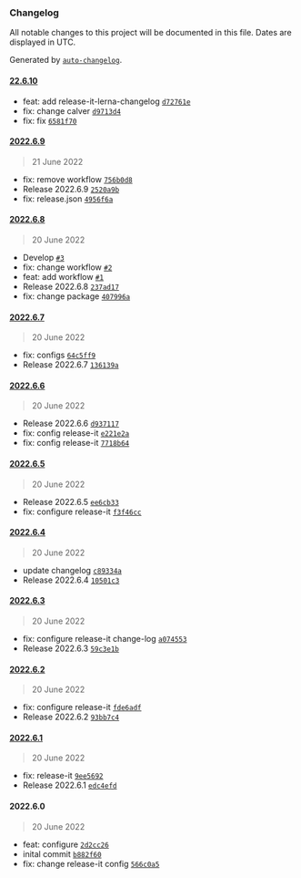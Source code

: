 ### Changelog

All notable changes to this project will be documented in this file. Dates are displayed in UTC.

Generated by [`auto-changelog`](https://github.com/CookPete/auto-changelog).

#### [22.6.10](https://github.com/davicajucaru/release-it/compare/2022.6.9...22.6.10)

- feat: add release-it-lerna-changelog [`d72761e`](https://github.com/davicajucaru/release-it/commit/d72761e9fe3745365a95e41d05b6a9037d068b0a)
- fix: change calver [`d9713d4`](https://github.com/davicajucaru/release-it/commit/d9713d41801eddc998b61a5f28aaf6e0a9d9caf3)
- fix: fix [`6581f70`](https://github.com/davicajucaru/release-it/commit/6581f70bfcf0e69c227ff16d40353cca5d2f4c69)

#### [2022.6.9](https://github.com/davicajucaru/release-it/compare/2022.6.8...2022.6.9)

> 21 June 2022

- fix: remove workflow [`756b0d8`](https://github.com/davicajucaru/release-it/commit/756b0d837ad8dd0f40362ecf3efbdacedf733397)
- Release 2022.6.9 [`2520a9b`](https://github.com/davicajucaru/release-it/commit/2520a9b41feb731f521cd5606a84189e77753fd5)
- fix: release.json [`4956f6a`](https://github.com/davicajucaru/release-it/commit/4956f6a2e65a16ba9d8508dbe2510ccf16574f4f)

#### [2022.6.8](https://github.com/davicajucaru/release-it/compare/2022.6.7...2022.6.8)

> 20 June 2022

- Develop [`#3`](https://github.com/davicajucaru/release-it/pull/3)
- fix: change workflow [`#2`](https://github.com/davicajucaru/release-it/pull/2)
- feat: add workflow [`#1`](https://github.com/davicajucaru/release-it/pull/1)
- Release 2022.6.8 [`237ad17`](https://github.com/davicajucaru/release-it/commit/237ad17cbbb8aa31e2c9d5633afa8c9140c79cf8)
- fix: change package [`407996a`](https://github.com/davicajucaru/release-it/commit/407996a41f1e16e5bb75e3fa43e9ddde1225a55e)

#### [2022.6.7](https://github.com/davicajucaru/release-it/compare/2022.6.6...2022.6.7)

> 20 June 2022

- fix: configs [`64c5ff9`](https://github.com/davicajucaru/release-it/commit/64c5ff96a057e7818d9f973fbce84acc7764836a)
- Release 2022.6.7 [`136139a`](https://github.com/davicajucaru/release-it/commit/136139a8b235ea89a5a857f95dfaefd63016e8aa)

#### [2022.6.6](https://github.com/davicajucaru/release-it/compare/2022.6.5...2022.6.6)

> 20 June 2022

- Release 2022.6.6 [`d937117`](https://github.com/davicajucaru/release-it/commit/d9371177f8b675624fb3f1d88a8bf0153c349966)
- fix: config release-it [`e221e2a`](https://github.com/davicajucaru/release-it/commit/e221e2a97e83e42716a99afefbdb5eb352b1f085)
- fix: config release-it [`7718b64`](https://github.com/davicajucaru/release-it/commit/7718b643df2634aaf6b95f87e8533930f8708b62)

#### [2022.6.5](https://github.com/davicajucaru/release-it/compare/2022.6.4...2022.6.5)

> 20 June 2022

- Release 2022.6.5 [`ee6cb33`](https://github.com/davicajucaru/release-it/commit/ee6cb33f170a40b932d402c6835b1a1b26d37ab4)
- fix: configure release-it [`f3f46cc`](https://github.com/davicajucaru/release-it/commit/f3f46cc7c5ac7742b6e428209de41e7ee89dfd3e)

#### [2022.6.4](https://github.com/davicajucaru/release-it/compare/2022.6.3...2022.6.4)

> 20 June 2022

- update changelog [`c89334a`](https://github.com/davicajucaru/release-it/commit/c89334aaf01624fee3325f91e2baa82806d648f9)
- Release 2022.6.4 [`10501c3`](https://github.com/davicajucaru/release-it/commit/10501c350742b98386b776deded8cff581c89437)

#### [2022.6.3](https://github.com/davicajucaru/release-it/compare/2022.6.2...2022.6.3)

> 20 June 2022

- fix: configure release-it change-log [`a074553`](https://github.com/davicajucaru/release-it/commit/a07455370627d531ce8a1868ea116cf87ee1c35b)
- Release 2022.6.3 [`59c3e1b`](https://github.com/davicajucaru/release-it/commit/59c3e1bb671c2b8190479d41311ca051aeea2fe0)

#### [2022.6.2](https://github.com/davicajucaru/release-it/compare/2022.6.1...2022.6.2)

> 20 June 2022

- fix: configure release-it [`fde6adf`](https://github.com/davicajucaru/release-it/commit/fde6adf75a9492d69faa3d785f606655d708b9cc)
- Release 2022.6.2 [`93bb7c4`](https://github.com/davicajucaru/release-it/commit/93bb7c4746e4ee43ffe69649cd51c136f0033551)

#### [2022.6.1](https://github.com/davicajucaru/release-it/compare/2022.6.0...2022.6.1)

> 20 June 2022

- fix: release-it [`9ee5692`](https://github.com/davicajucaru/release-it/commit/9ee5692ca72a1dcc25ed3fefc1ca004682a1ae1d)
- Release 2022.6.1 [`edc4efd`](https://github.com/davicajucaru/release-it/commit/edc4efdec48a3a5ad31d24fbbc30decae0543bf0)

#### 2022.6.0

> 20 June 2022

- feat: configure [`2d2cc26`](https://github.com/davicajucaru/release-it/commit/2d2cc26b14e39e60b9b704586e14a1275adb732a)
- inital commit [`b882f60`](https://github.com/davicajucaru/release-it/commit/b882f601478d02404ccf8337e17d739d4ec6cbdd)
- fix: change release-it config [`566c0a5`](https://github.com/davicajucaru/release-it/commit/566c0a53178bc855feb39424ee7a35afef7f7884)
